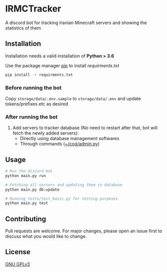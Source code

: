 # IRMCTracker

A discord bot  for tracking Iranian Minecraft servers and showing the statistics of them

## Installation

Installation needs a valid installation of **Python > 3.6**

Use the package manager [pip](https://pip.pypa.io/en/stable/) to install *requirments.txt*

```bash
pip install -r requirments.txt
```

### Before running the bot
Copy `storage/data/.env.sample` to `storage/data/.env` and update tokens/prefixes etc as desired

### After running the bot
1. Add servers to tracker database (No need to restart after that, bot will fetch the newly added servers):
    - Directly using database management softwares
    - Through commands ([~/cog/admin.py](https://github.com/Alijkaz/IRMCTracker/blob/main/cogs/admin.py))

## Usage

```bash
# Run the discord bot
python main.py run

# Fetching all servers and updating them in database
python main.py db:update

# Running tests/test_basic.py for testing purposes
python main.py test
```

## Contributing
Pull requests are welcome. For major changes, please open an issue first to discuss what you would like to change.


## License
[GNU GPLv3](https://choosealicense.com/licenses/gpl-3.0/)
